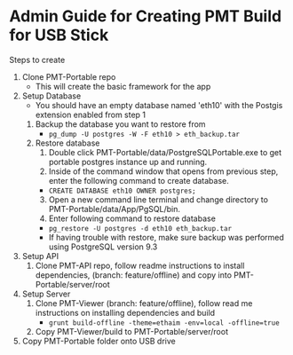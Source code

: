 # Admin Guide for Creating PMT Build for USB Stick

Steps to create
1. Clone PMT-Portable repo
   - This will create the basic framework for the app
1. Setup Database
   - You should have an empty database named 'eth10' with the Postgis extension enabled from step 1
   1. Backup the database you want to restore from
      - ``pg_dump -U postgres -W -F eth10 > eth_backup.tar``
   2. Restore database
      1. Double click PMT-Portable/data/PostgreSQLPortable.exe to get portable postgres instance up and running.
      2. Inside of the command window that opens from previous step, enter the following command to create database.
      - ``CREATE DATABASE eth10 OWNER postgres;``
      3. Open a new command line terminal and change directory to PMT-Portable/data/App/PgSQL/bin.
      4. Enter following command to restore database
      - ``pg_restore -U postgres -d eth10 eth_backup.tar``
      - If having trouble with restore, make sure backup was performed using PostgreSQL version 9.3
1. Setup API
   1. Clone PMT-API repo, follow readme instructions to install dependencies, (branch: feature/offline) and copy into PMT-Portable/server/root
2. Setup Server
   1. Clone PMT-Viewer (branch: feature/offline), follow read me instructions on installing dependencies and build
       - ``grunt build-offline -theme=ethaim -env=local -offline=true``
   2. Copy PMT-Viewer/build to PMT-Portable/server/root
3. Copy PMT-Portable folder onto USB drive